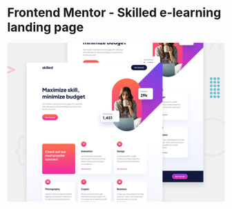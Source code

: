 # Frontend Mentor - Skilled e-learning landing page

![Design preview for the Skilled e-learning landing page coding challenge](./preview.jpg)
